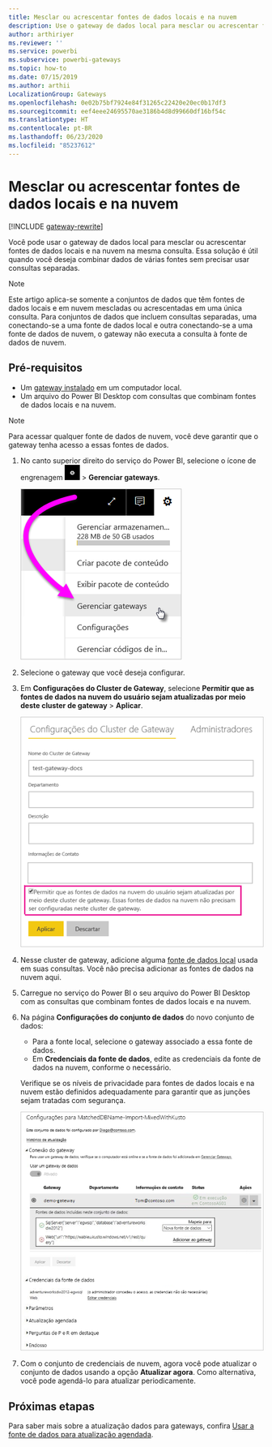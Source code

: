 ```yaml
---
title: Mesclar ou acrescentar fontes de dados locais e na nuvem
description: Use o gateway de dados local para mesclar ou acrescentar fontes de dados locais e na nuvem na mesma consulta.
author: arthiriyer
ms.reviewer: ''
ms.service: powerbi
ms.subservice: powerbi-gateways
ms.topic: how-to
ms.date: 07/15/2019
ms.author: arthii
LocalizationGroup: Gateways
ms.openlocfilehash: 0e02b75bf7924e84f31265c22420e20ec0b17df3
ms.sourcegitcommit: eef4eee24695570ae3186b4d8d99660df16bf54c
ms.translationtype: HT
ms.contentlocale: pt-BR
ms.lasthandoff: 06/23/2020
ms.locfileid: "85237612"
---
```

# <a name="merge-or-append-on-premises-and-cloud-data-sources"></a>Mesclar ou acrescentar fontes de dados locais e na nuvem

[!INCLUDE [gateway-rewrite](../includes/gateway-rewrite.md)]

Você pode usar o gateway de dados local para mesclar ou acrescentar fontes de dados locais e na nuvem na mesma consulta. Essa solução é útil quando você deseja combinar dados de várias fontes sem precisar usar consultas separadas.

>[!NOTE]
>Este artigo aplica-se somente a conjuntos de dados que têm fontes de dados locais e em nuvem mescladas ou acrescentadas em uma única consulta. Para conjuntos de dados que incluem consultas separadas, uma conectando-se a uma fonte de dados local e outra conectando-se a uma fonte de dados de nuvem, o gateway não executa a consulta à fonte de dados de nuvem.

## <a name="prerequisites"></a>Pré-requisitos

- Um [gateway instalado](/data-integration/gateway/service-gateway-install) em um computador local.
- Um arquivo do Power BI Desktop com consultas que combinam fontes de dados locais e na nuvem.

>[!NOTE]
>Para acessar qualquer fonte de dados de nuvem, você deve garantir que o gateway tenha acesso a essas fontes de dados.

1. No canto superior direito do serviço do Power BI, selecione o ícone de engrenagem ![Ícone de engrenagem de configurações](media/service-gateway-mashup-on-premises-cloud/icon-gear.png) > **Gerenciar gateways**.

    ![Gerenciar gateways](media/service-gateway-mashup-on-premises-cloud/manage-gateways.png)

2. Selecione o gateway que você deseja configurar.

3. Em **Configurações do Cluster de Gateway**, selecione **Permitir que as fontes de dados na nuvem do usuário sejam atualizadas por meio deste cluster de gateway** > **Aplicar**.

    ![Atualizar por meio deste cluster de gateway](media/service-gateway-mashup-on-premises-cloud/refresh-gateway-cluster.png)

4. Nesse cluster de gateway, adicione alguma [fonte de dados local](service-gateway-enterprise-manage-scheduled-refresh.md#add-a-data-source) usada em suas consultas. Você não precisa adicionar as fontes de dados na nuvem aqui.

5. Carregue no serviço do Power BI o seu arquivo do Power BI Desktop com as consultas que combinam fontes de dados locais e na nuvem.

6. Na página **Configurações do conjunto de dados** do novo conjunto de dados:

   - Para a fonte local, selecione o gateway associado a essa fonte de dados.
   - Em **Credenciais da fonte de dados**, edite as credenciais da fonte de dados na nuvem, conforme o necessário.

    Verifique se os níveis de privacidade para fontes de dados locais e na nuvem estão definidos adequadamente para garantir que as junções sejam tratadas com segurança.

     ![Configurações do conjunto de dados](media/service-gateway-mashup-on-premises-cloud/dataset-settings.png)

7. Com o conjunto de credenciais de nuvem, agora você pode atualizar o conjunto de dados usando a opção **Atualizar agora**. Como alternativa, você pode agendá-lo para atualizar periodicamente.

## <a name="next-steps"></a>Próximas etapas

Para saber mais sobre a atualização dados para gateways, confira [Usar a fonte de dados para atualização agendada](service-gateway-enterprise-manage-scheduled-refresh.md#use-the-data-source-for-scheduled-refresh).

